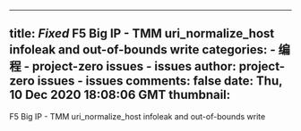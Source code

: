 
---
title: _Fixed_ F5 Big IP - TMM uri_normalize_host infoleak and out-of-bounds write
categories: 
    - 编程
    - project-zero issues - issues
author: project-zero issues - issues
comments: false
date: Thu, 10 Dec 2020 18:08:06 GMT
thumbnail: 
---

<div>   
F5 Big IP - TMM uri_normalize_host infoleak and out-of-bounds write  
</div>
            